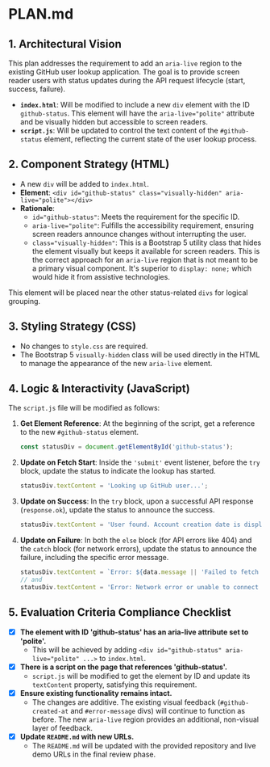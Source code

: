 # PLAN.md

## 1. Architectural Vision

This plan addresses the requirement to add an `aria-live` region to the existing GitHub user lookup application. The goal is to provide screen reader users with status updates during the API request lifecycle (start, success, failure).

- **`index.html`**: Will be modified to include a new `div` element with the ID `github-status`. This element will have the `aria-live="polite"` attribute and be visually hidden but accessible to screen readers.
- **`script.js`**: Will be updated to control the text content of the `#github-status` element, reflecting the current state of the user lookup process.

## 2. Component Strategy (HTML)

- A new `div` will be added to `index.html`.
- **Element**: `<div id="github-status" class="visually-hidden" aria-live="polite"></div>`
- **Rationale**:
    - `id="github-status"`: Meets the requirement for the specific ID.
    - `aria-live="polite"`: Fulfills the accessibility requirement, ensuring screen readers announce changes without interrupting the user.
    - `class="visually-hidden"`: This is a Bootstrap 5 utility class that hides the element visually but keeps it available for screen readers. This is the correct approach for an `aria-live` region that is not meant to be a primary visual component. It's superior to `display: none;` which would hide it from assistive technologies.

This element will be placed near the other status-related `divs` for logical grouping.

## 3. Styling Strategy (CSS)

- No changes to `style.css` are required.
- The Bootstrap 5 `visually-hidden` class will be used directly in the HTML to manage the appearance of the new `aria-live` element.

## 4. Logic & Interactivity (JavaScript)

The `script.js` file will be modified as follows:

1.  **Get Element Reference**: At the beginning of the script, get a reference to the new `#github-status` element.
    ```javascript
    const statusDiv = document.getElementById('github-status');
    ```
2.  **Update on Fetch Start**: Inside the `'submit'` event listener, before the `try` block, update the status to indicate the lookup has started.
    ```javascript
    statusDiv.textContent = 'Looking up GitHub user...';
    ```
3.  **Update on Success**: In the `try` block, upon a successful API response (`response.ok`), update the status to announce the success.
    ```javascript
    statusDiv.textContent = 'User found. Account creation date is displayed.';
    ```
4.  **Update on Failure**: In both the `else` block (for API errors like 404) and the `catch` block (for network errors), update the status to announce the failure, including the specific error message.
    ```javascript
    statusDiv.textContent = `Error: ${data.message || 'Failed to fetch GitHub user data.'}`;
    // and
    statusDiv.textContent = 'Error: Network error or unable to connect to GitHub API.';
    ```

## 5. Evaluation Criteria Compliance Checklist

- [x] **The element with ID 'github-status' has an aria-live attribute set to 'polite'.**
    - This will be achieved by adding `<div id="github-status" aria-live="polite" ...>` to `index.html`.
- [x] **There is a script on the page that references 'github-status'.**
    - `script.js` will be modified to get the element by ID and update its `textContent` property, satisfying this requirement.
- [x] **Ensure existing functionality remains intact.**
    - The changes are additive. The existing visual feedback (`#github-created-at` and `#error-message` divs) will continue to function as before. The new `aria-live` region provides an additional, non-visual layer of feedback.
- [x] **Update `README.md` with new URLs.**
    - The `README.md` will be updated with the provided repository and live demo URLs in the final review phase.
